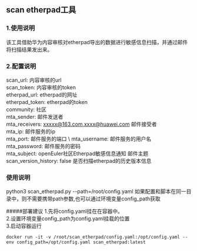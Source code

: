 ## scan etherpad工具
### 1.使用说明
该工具借助华为内容审核对etherpad导出的数据进行敏感信息扫描，并通过邮件将扫描结果发出来。

### 2.配置说明
scan_url:        内容审核的url  \
scan_token:      内容审核的token  \
etherpad_url:    etherpad的网址    \
etherpad_token:  etherpad的token  \
community:       社区              \
mta_sender:      邮件发送者         \
mta_receivers:   xxxxx@163.com,xxxx@huawei.com 邮件接受者 \
mta_ip:          邮件服务的ip \
mta_port:        邮件服务的端口 \ 
mta_username:    邮件服务的用户名 \
mta_password:    邮件服务的密码 \
mta_subject: openEuler社区Etherpad敏感信息通知     邮件主题 \
scan_version_history: false   是否扫描etherpad的历史版本信息

### 使用说明
python3 scan_etherpad.py --path=/root/config.yaml
如果配置和脚本在同一目录中，则不需要携带path参数,也可以通过环境变量config_path获取

#####部署建议
1.先将config.yaml挂在在容器中。  \
2.设置环境变量config_path为config.yaml挂载的位置 \
3.启动容器运行 
~~~
docker run -it -v /root/scan_etherpad/config.yaml:/opt/config.yaml --env config_path=/opt/config.yaml scan_etherpad:latest
~~~